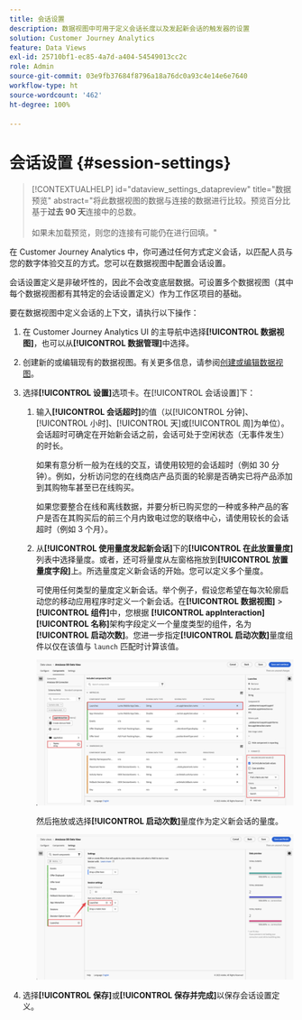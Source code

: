```yaml
---
title: 会话设置
description: 数据视图中可用于定义会话长度以及发起新会话的触发器的设置
solution: Customer Journey Analytics
feature: Data Views
exl-id: 25710bf1-ec85-4a7d-a404-54549013cc2c
role: Admin
source-git-commit: 03e9fb37684f8796a18a76dc0a93c4e14e6e7640
workflow-type: ht
source-wordcount: '462'
ht-degree: 100%

---
```


# 会话设置 {#session-settings}

<!-- markdownlint-disable MD034 -->

>[!CONTEXTUALHELP]
>id="dataview_settings_datapreview"
>title="数据预览"
>abstract="将此数据视图的数据与连接的数据进行比较。预览百分比基于&#x200B;**过去 90 天**&#x200B;连接中的总数。<br><br/>如果未加载预览，则您的连接有可能仍在进行回填。"

<!-- markdownlint-enable MD034 -->

<!-- markdownlint-enable MD034 -->


在 Customer Journey Analytics 中，你可通过任何方式定义会话，以匹配人员与您的数字体验交互的方式。您可以在数据视图中配置会话设置。

会话设置定义是非破坏性的，因此不会改变底层数据。可设置多个数据视图（其中每个数据视图都有其特定的会话设置定义）作为工作区项目的基础。

要在数据视图中定义会话的上下文，请执行以下操作：

1. 在 Customer Journey Analytics UI 的主导航中选择&#x200B;**[!UICONTROL 数据视图]**，也可以从&#x200B;**[!UICONTROL 数据管理]**&#x200B;中选择。

2. 创建新的或编辑现有的数据视图。有关更多信息，请参阅[创建或编辑数据视图](create-dataview.md)。

3. 选择&#x200B;**[!UICONTROL 设置]**&#x200B;选项卡。在[!UICONTROL 会话设置]下：

   1. 输入&#x200B;**[!UICONTROL 会话超时]**&#x200B;的值（以[!UICONTROL 分钟]、[!UICONTROL 小时]、[!UICONTROL 天]或[!UICONTROL 周]为单位）。会话超时可确定在开始新会话之前，会话可处于空闲状态（无事件发生）的时长。

      如果有意分析一般为在线的交互，请使用较短的会话超时（例如 30 分钟）。例如，分析访问您的在线商店产品页面的轮廓是否确实已将产品添加到其购物车甚至已在线购买。

      如果您要整合在线和离线数据，并要分析已购买您的一种或多种产品的客户是否在其购买后的前三个月内致电过您的联络中心，请使用较长的会话超时（例如 3 个月）。


   2. 从&#x200B;**[!UICONTROL 使用量度发起新会话]**&#x200B;下的&#x200B;**[!UICONTROL 在此放置量度]**&#x200B;列表中选择量度。或者，还可将量度从左窗格拖放到&#x200B;**[!UICONTROL 放置量度字段]**&#x200B;上。所选量度定义新会话的开始。您可以定义多个量度。

      可使用任何类型的量度定义新会话。举个例子，假设您希望在每次轮廓启动您的移动应用程序时定义一个新会话。在&#x200B;**[!UICONTROL 数据视图]** > **[!UICONTROL 组件]**&#x200B;中，您根据 **[!UICONTROL appInteraction]** **[!UICONTROL 名称]**&#x200B;架构字段定义一个量度类型的组件，名为&#x200B;**[!UICONTROL 启动次数]**。您进一步指定&#x200B;**[!UICONTROL 启动次数]**&#x200B;量度组件以仅在该值与 `launch` 匹配时计算该值。

      ![应用程序交互量度组件启动次数](assets/component-launches.png)

      然后拖放或选择&#x200B;**[!UICONTROL 启动次数]**&#x200B;量度作为定义新会话的量度。

      ![会话设置启动次数](assets/session-settings-launches-metric.png)



4. 选择&#x200B;**[!UICONTROL 保存]**&#x200B;或&#x200B;**[!UICONTROL 保存并完成]**&#x200B;以保存会话设置定义。
